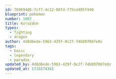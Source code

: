 ```yaml
---
id: 769694d5-7cf7-4c12-80fd-f75ca495f440
blueprint: pokemon
number: 1007
title: Koraidon
types:
  - fighting
  - dragon
author: 4d8d6ede-5963-429f-9c2f-74b897007e0c
tags:
  - basic
  - legendary
  - paradox
updated_by: 4d8d6ede-5963-429f-9c2f-74b897007e0c
updated_at: 1716574341
---
```

